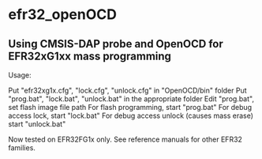 # efr32_openOCD
## Using CMSIS-DAP probe and OpenOCD for EFR32xG1xx mass programming

Usage:

Put "efr32xg1x.cfg", "lock.cfg", "unlock.cfg" in "OpenOCD/bin" folder
Put "prog.bat", "lock.bat", "unlock.bat" in the appropriate folder
Edit "prog.bat", set flash image file path
For flash programming, start "prog.bat"
For debug access lock, start "lock.bat"
For debug access unlock (causes mass erase) start "unlock.bat"

Now tested on EFR32FG1x only. See reference manuals for other EFR32 families.
